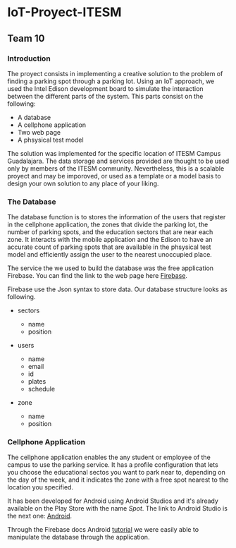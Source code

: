 # IoT-Proyect-ITESM

## Team 10

### Introduction

The proyect consists in implementing a creative solution to the problem of finding a parking spot through a parking lot. Using an IoT approach, we used the Intel Edison development board to simulate the interaction between the different parts of the system. This parts consist on the following:

- A database 
- A cellphone application 
- Two web page
- A phsysical test model

The solution was implemented for the specific location of ITESM Campus Guadalajara. The data storage and services provided are thought to be used only by members of the ITESM community. Nevertheless, this is a scalable proyect and may be imporoved, or used as a template or a model basis to design your own solution to any place of your liking.  

### The Database

The database function is to stores the information of the users that register in the cellphone application, the zones that divide the parking lot, the number of parking spots, and the education sectors that are near each zone. It  interacts with the mobile application and the Edison to have an accurate count of parking spots that are available in the phsysical test model and efficiently assign the user to the nearest unoccupied place.

The service the we used to build the database was the free application Firebase.
You can find the link to the web page here [Firebase](https://www.firebase.com/).

Firebase use the Json syntax to store data. Our database structure looks as following.

- sectors

  - name
  - position

- users

  - name
  - email
  - id
  - plates
  - schedule

- zone

  - name 
  - position

### Cellphone Application

The cellphone application enables the any student or employee of the campus to use the parking service. It has a profile configuration that lets you choose the educational sectos you want to park near to, depending on the day of the week, and it indicates the zone with a free spot nearest to the location you specified.

It has been developed for Android using Android Studios and it's already available on the Play Store with the name *Spot*.
The link to Android Studio is the next one: [Android](http://developer.android.com/intl/es/index.html).

Through the Firebase docs Android [tutorial](https://www.firebase.com/docs/android/) we were easily able to manipulate the database through the application.
 
